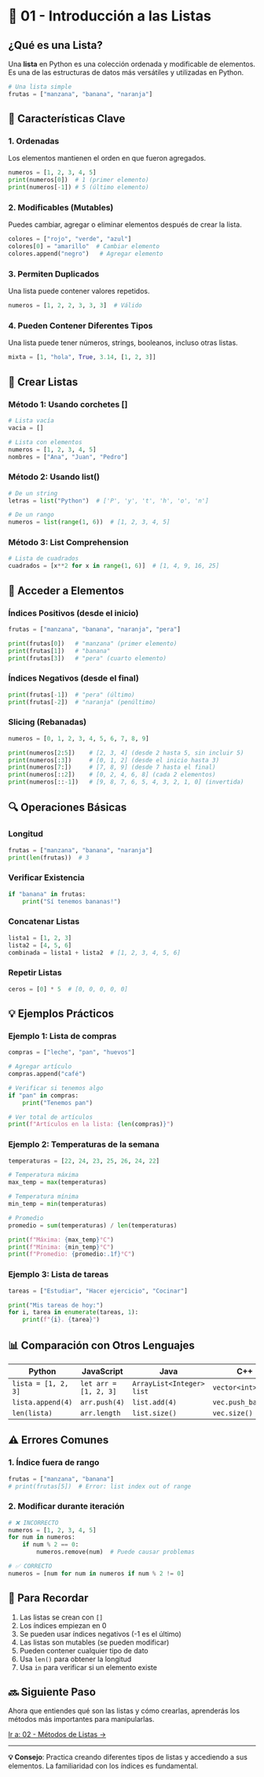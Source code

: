 # 📖 01 - Introducción a las Listas

## ¿Qué es una Lista?

Una **lista** en Python es una colección ordenada y modificable de elementos. Es una de las estructuras de datos más versátiles y utilizadas en Python.

```python
# Una lista simple
frutas = ["manzana", "banana", "naranja"]
```

## 🔑 Características Clave

### 1. Ordenadas
Los elementos mantienen el orden en que fueron agregados.

```python
numeros = [1, 2, 3, 4, 5]
print(numeros[0])  # 1 (primer elemento)
print(numeros[-1]) # 5 (último elemento)
```

### 2. Modificables (Mutables)
Puedes cambiar, agregar o eliminar elementos después de crear la lista.

```python
colores = ["rojo", "verde", "azul"]
colores[0] = "amarillo"  # Cambiar elemento
colores.append("negro")   # Agregar elemento
```

### 3. Permiten Duplicados
Una lista puede contener valores repetidos.

```python
numeros = [1, 2, 2, 3, 3, 3]  # Válido
```

### 4. Pueden Contener Diferentes Tipos
Una lista puede tener números, strings, booleanos, incluso otras listas.

```python
mixta = [1, "hola", True, 3.14, [1, 2, 3]]
```

## 📝 Crear Listas

### Método 1: Usando corchetes []
```python
# Lista vacía
vacia = []

# Lista con elementos
numeros = [1, 2, 3, 4, 5]
nombres = ["Ana", "Juan", "Pedro"]
```

### Método 2: Usando list()
```python
# De un string
letras = list("Python")  # ['P', 'y', 't', 'h', 'o', 'n']

# De un rango
numeros = list(range(1, 6))  # [1, 2, 3, 4, 5]
```

### Método 3: List Comprehension
```python
# Lista de cuadrados
cuadrados = [x**2 for x in range(1, 6)]  # [1, 4, 9, 16, 25]
```

## 🎯 Acceder a Elementos

### Índices Positivos (desde el inicio)
```python
frutas = ["manzana", "banana", "naranja", "pera"]

print(frutas[0])   # "manzana" (primer elemento)
print(frutas[1])   # "banana"
print(frutas[3])   # "pera" (cuarto elemento)
```

### Índices Negativos (desde el final)
```python
print(frutas[-1])  # "pera" (último)
print(frutas[-2])  # "naranja" (penúltimo)
```

### Slicing (Rebanadas)
```python
numeros = [0, 1, 2, 3, 4, 5, 6, 7, 8, 9]

print(numeros[2:5])    # [2, 3, 4] (desde 2 hasta 5, sin incluir 5)
print(numeros[:3])     # [0, 1, 2] (desde el inicio hasta 3)
print(numeros[7:])     # [7, 8, 9] (desde 7 hasta el final)
print(numeros[::2])    # [0, 2, 4, 6, 8] (cada 2 elementos)
print(numeros[::-1])   # [9, 8, 7, 6, 5, 4, 3, 2, 1, 0] (invertida)
```

## 🔍 Operaciones Básicas

### Longitud
```python
frutas = ["manzana", "banana", "naranja"]
print(len(frutas))  # 3
```

### Verificar Existencia
```python
if "banana" in frutas:
    print("Sí tenemos bananas!")
```

### Concatenar Listas
```python
lista1 = [1, 2, 3]
lista2 = [4, 5, 6]
combinada = lista1 + lista2  # [1, 2, 3, 4, 5, 6]
```

### Repetir Listas
```python
ceros = [0] * 5  # [0, 0, 0, 0, 0]
```

## 💡 Ejemplos Prácticos

### Ejemplo 1: Lista de compras
```python
compras = ["leche", "pan", "huevos"]

# Agregar artículo
compras.append("café")

# Verificar si tenemos algo
if "pan" in compras:
    print("Tenemos pan")

# Ver total de artículos
print(f"Artículos en la lista: {len(compras)}")
```

### Ejemplo 2: Temperaturas de la semana
```python
temperaturas = [22, 24, 23, 25, 26, 24, 22]

# Temperatura máxima
max_temp = max(temperaturas)

# Temperatura mínima
min_temp = min(temperaturas)

# Promedio
promedio = sum(temperaturas) / len(temperaturas)

print(f"Máxima: {max_temp}°C")
print(f"Mínima: {min_temp}°C")
print(f"Promedio: {promedio:.1f}°C")
```

### Ejemplo 3: Lista de tareas
```python
tareas = ["Estudiar", "Hacer ejercicio", "Cocinar"]

print("Mis tareas de hoy:")
for i, tarea in enumerate(tareas, 1):
    print(f"{i}. {tarea}")
```

## 📊 Comparación con Otros Lenguajes

| Python | JavaScript | Java | C++ |
|--------|-----------|------|-----|
| `lista = [1, 2, 3]` | `let arr = [1, 2, 3]` | `ArrayList<Integer> list` | `vector<int> vec` |
| `lista.append(4)` | `arr.push(4)` | `list.add(4)` | `vec.push_back(4)` |
| `len(lista)` | `arr.length` | `list.size()` | `vec.size()` |

## ⚠️ Errores Comunes

### 1. Índice fuera de rango
```python
frutas = ["manzana", "banana"]
# print(frutas[5])  # Error: list index out of range
```

### 2. Modificar durante iteración
```python
# ❌ INCORRECTO
numeros = [1, 2, 3, 4, 5]
for num in numeros:
    if num % 2 == 0:
        numeros.remove(num)  # Puede causar problemas

# ✅ CORRECTO
numeros = [num for num in numeros if num % 2 != 0]
```

## 📝 Para Recordar

1. Las listas se crean con `[]`
2. Los índices empiezan en 0
3. Se pueden usar índices negativos (-1 es el último)
4. Las listas son mutables (se pueden modificar)
5. Pueden contener cualquier tipo de dato
6. Usa `len()` para obtener la longitud
7. Usa `in` para verificar si un elemento existe

## 🔜 Siguiente Paso

Ahora que entiendes qué son las listas y cómo crearlas, aprenderás los métodos más importantes para manipularlas.

[Ir a: 02 - Métodos de Listas →](./02_metodos_listas.md)

---

**💡 Consejo**: Practica creando diferentes tipos de listas y accediendo a sus elementos. La familiaridad con los índices es fundamental.


